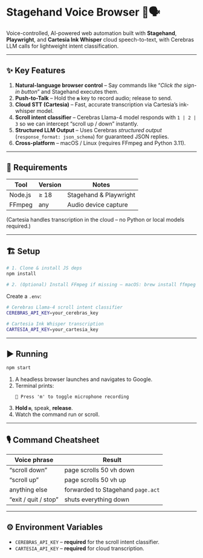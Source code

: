 # Stagehand Voice Browser 🚀🗣️

Voice-controlled, AI-powered web automation built with **Stagehand**, **Playwright**, and **Cartesia Ink Whisper** cloud speech-to-text, with Cerebras LLM calls for lightweight intent classification.

---

## ✨ Key Features

1. **Natural-language browser control** – Say commands like “*Click the sign-in button*” and Stagehand executes them.
2. **Push-to-Talk** – Hold the **`m`** key to record audio; release to send.
3. **Cloud STT (Cartesia)** – Fast, accurate transcription via Cartesia’s ink-whisper model.
4. **Scroll intent classifier** – Cerebras Llama-4 model responds with `1 | 2 | 3` so we can intercept “scroll up / down” instantly.
5. **Structured LLM Output** – Uses Cerebras *structured output* (`response_format: json_schema`) for guaranteed JSON replies.
6. **Cross-platform** – macOS / Linux (requires FFmpeg and Python 3.11).


---

## 🔧 Requirements

| Tool | Version | Notes |
|------|---------|-------|
| Node.js | ≥ 18 | Stagehand & Playwright |
| FFmpeg  | any  | Audio device capture |

(Cartesia handles transcription in the cloud – no Python or local models required.)

---

## 🏗️  Setup

```bash
# 1. Clone & install JS deps
npm install

# 2. (Optional) Install FFmpeg if missing – macOS: brew install ffmpeg
```

Create a `.env`:

```bash
# Cerebras Llama-4 scroll intent classifier
CEREBRAS_API_KEY=your_cerebras_key

# Cartesia Ink Whisper transcription
CARTESIA_API_KEY=your_cartesia_key
```

---

## ▶️  Running

```bash
npm start
```

1. A headless browser launches and navigates to Google.
2. Terminal prints:
   ```
   🎤 Press 'm' to toggle microphone recording
   ```
3. **Hold `m`**, speak, **release**.
4. Watch the command run or scroll.

---

## 🎙️  Command Cheatsheet

| Voice phrase | Result |
|--------------|--------|
| “scroll down” | page scrolls 50 vh down |
| “scroll up” | page scrolls 50 vh up |
| anything else | forwarded to Stagehand `page.act` |
| “exit / quit / stop” | shuts everything down |

---

## ⚙️  Environment Variables

* `CEREBRAS_API_KEY` – **required** for the scroll intent classifier.
* `CARTESIA_API_KEY` – **required** for cloud transcription.

